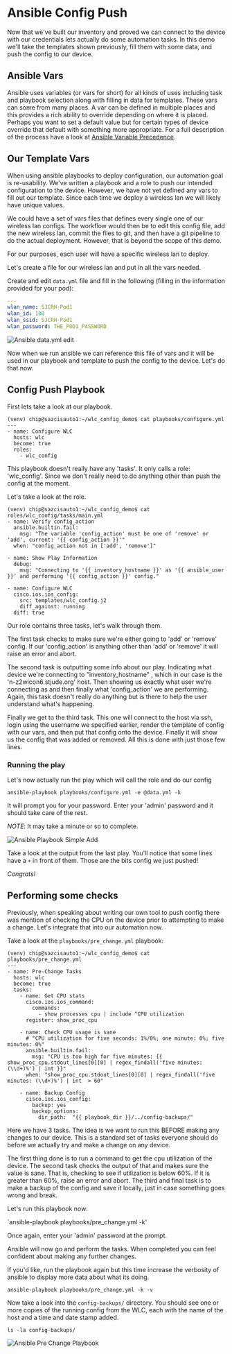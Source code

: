 # Ansible Config Push

Now that we've built our inventory and proved we can connect to the device with our credentials lets actually do some
automation tasks.  In this demo we'll take the templates shown previously, fill them with some data, and push the config
to our device.

## Ansible Vars

Ansible uses variables (or vars for short) for all kinds of uses including task and playbook selection along with 
filling in data for templates.  These vars can some from many places.  A var can be defined in multiple places and this
provides a rich ability to override depending on where it is placed.  Perhaps you want to set a default value but for
certain types of device override that default with something more appropriate.  For a full description of the process
have a look at [Ansible Variable Precedence](https://docs.ansible.com/ansible/latest/playbook_guide/playbooks_variables.html#ansible-variable-precedence). 

## Our Template Vars

When using ansible playbooks to deploy configuration, our automation goal is re-usability.  We've written a playbook
and a role to push our intended configuration to the device.  However, we have not yet defined any vars to fill out
our template.  Since each time we deploy a wireless lan we will likely have unique values.  

We could have a set of vars files that defines every single one of our wireless lan configs.  The workflow would then
be to edit this config file, add the new wireless lan, commit the files to git, and then have a git pipeline to do 
the actual deployment.  However, that is beyond the scope of this demo.

For our purposes, each user will have a specific wireless lan to deploy.

Let's create a file for our wireless lan and put in all the vars needed.

Create and edit `data.yml` file and fill in the following (filling in the information provided for your pod):

```yaml
---
wlan_name: SJCRH-Pod1
wlan_id: 100
wlan_ssid: SJCRH-Pod1
wlan_password: THE_POD1_PASSWORD
```

![Ansible data.yml edit](ansible_data_yaml.gif)

Now when we run ansible we can reference this file of vars and it will be used in our playbook and template to push
the config to the device.  Let's do that now.

## Config Push Playbook

First lets take a look at our playbook.

```shell
(venv) chip@sazcisauto1:~/wlc_config_demo$ cat playbooks/configure.yml
---
- name: Configure WLC
  hosts: wlc
  become: true
  roles:
    - wlc_config
```

This playbook doesn't really have any 'tasks'.  It only calls a role: 'wlc_config'.  Since we don't really need to do
anything other than push the config at the moment.  

Let's take a look at the role.

```shell
(venv) chip@sazcisauto1:~/wlc_config_demo$ cat roles/wlc_config/tasks/main.yml
- name: Verify config_action
  ansible.builtin.fail:
    msg: "The variable 'config_action' must be one of 'remove' or 'add', current: '{{ config_action }}'"
  when: "config_action not in ['add', 'remove']"

- name: Show Play Information
  debug:
    msg: "Connecting to '{{ inventory_hostname }}' as '{{ ansible_user }}' and performing '{{ config_action }}' config."

- name: Configure WLC
  cisco.ios.ios_config:
    src: templates/wlc_config.j2
    diff_against: running
  diff: true
```

Our role contains three tasks, let's walk through them.

The first task checks to make sure we're either going to 'add' or 'remove' config.  If our 'config_action' is anything
other than 'add' or 'remove' it will raise an error and abort.

The second task is outputting some info about our play.  Indicating what device we're connecting to "inventory_hostname"
, which in our case is the 'n-z2wicon6.stjude.org' host.  Then showing us exactly what user we're connecting as and then
finally what 'config_action' we are performing.   Again, this task doesn't really do anything but is there to help the
user understand what's happening.   

Finally we get to the third task.  This one will connect to the host via ssh, login using the username we specified
earlier, render the template of config with our vars, and then put that config onto the device.  Finally it will show
us the config that was added or removed.   All this is done with just those few lines.  

### Running the play

Let's now actually run the play which will call the role and do our config

`ansible-playbook playbooks/configure.yml -e @data.yml -k`

It will prompt you for your password.  Enter your 'admin' password and it should take care of the rest.

*NOTE*: It may take a minute or so to complete.

![Ansible Playbook Simple Add](ansible_playbook_simple_add.gif)


Take a look at the output from the last play.  You'll notice that some lines have a `+` in front of them.  Those are the
bits config we just pushed!

*Congrats!*

## Performing some checks

Previously, when speaking about writing our own tool to push config there was mention of checking the CPU on the device
prior to attempting to make a change.  Let's integrate that into our automation now.

Take a look at the `playbooks/pre_change.yml` playbook:

```shell
(venv) chip@sazcisauto1:~/wlc_config_demo$ cat playbooks/pre_change.yml
---
- name: Pre-Change Tasks
  hosts: wlc
  become: true
  tasks:
    - name: Get CPU stats
      cisco.ios.ios_command:
        commands:
          - show processes cpu | include ^CPU utilization
      register: show_proc_cpu

    - name: Check CPU usage is sane
      # "CPU utilization for five seconds: 1%/0%; one minute: 0%; five minutes: 0%"
      ansible.builtin.fail:
        msg: "CPU is too high for five minutes: {{ show_proc_cpu.stdout_lines[0][0] | regex_findall('five minutes: (\\d+)%') | int }}"
      when: "show_proc_cpu.stdout_lines[0][0] | regex_findall('five minutes: (\\d+)%') | int  > 60"

    - name: Backup Config
      cisco.ios.ios_config:
        backup: yes
        backup_options:
          dir_path:  "{{ playbook_dir }}/../config-backups/"
```

Here we have 3 tasks.  The idea is we want to run this BEFORE making any changes to our device.  This is a standard set
of tasks everyone should do before we actually try and make a change on any device. 

The first thing done is to run a command to get the cpu utilization of the device.  The second task checks the output of
that and makes sure the value is sane.  That is, checking to see if utilization is below 60%.  If it is greater than 60%,
raise an error and abort.  The third and final task is to make a backup of the config and save it locally, just in case 
something goes wrong and break.

Let's run this playbook now:

`ansible-playbook playbooks/pre_change.yml -k'

Once again, enter your 'admin' password at the prompt.

Ansible will now go and perform the tasks.  When completed you can feel confident about making any further changes.

If you'd like, run the playbook again but this time increase the verbosity of ansible to display more data about what
its doing.

`ansible-playbook playbooks/pre_change.yml -k -v`

Now take a look into the `config-backups/` directory.  You should see one or more copies of the running config from the
WLC, each with the name of the host and a time and date stamp added.

`ls -la config-backups/`


![Ansible Pre Change Playbook](ansible_pre_change_playbook.gif)

